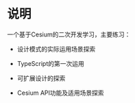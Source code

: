 # 说明

一个基于Cesium的二次开发学习，主要练习：

- 设计模式的实际运用场景探索

- TypeScript的第一次运用

- 可扩展设计的探索
- Cesium API功能及适用场景探索

